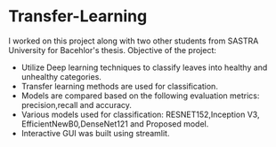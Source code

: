 # Transfer-Learning

I worked on this project along with two other students from SASTRA University for Bacehlor's thesis.
Objective of the project:
* Utilize Deep learning techniques to classify leaves into healthy and unhealthy categories.
* Transfer learning methods are used for classification.
* Models are compared based on the following evaluation metrics: precision,recall and accuracy.
* Various models used for classification: RESNET152,Inception V3, EfficientNewB0,DenseNet121 and Proposed model.
* Interactive GUI was built using streamlit.
